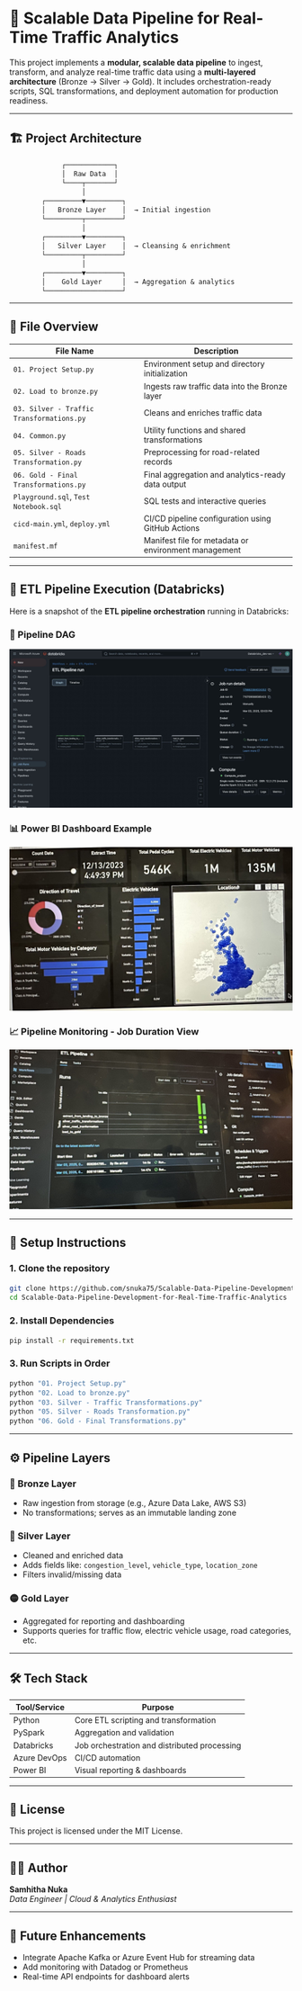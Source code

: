 # 🚦 Scalable Data Pipeline for Real-Time Traffic Analytics

This project implements a **modular, scalable data pipeline** to ingest, transform, and analyze real-time traffic data using a **multi-layered architecture** (Bronze → Silver → Gold). It includes orchestration-ready scripts, SQL transformations, and deployment automation for production readiness.

---

## 🏗️ Project Architecture

```
             ┌────────────┐
             │  Raw Data  │
             └────┬───────┘
                  │
        ┌─────────▼─────────┐
        │   Bronze Layer    │  → Initial ingestion
        └─────────┬─────────┘
                  │
        ┌─────────▼─────────┐
        │   Silver Layer    │  → Cleansing & enrichment
        └─────────┬─────────┘
                  │
        ┌─────────▼─────────┐
        │    Gold Layer     │  → Aggregation & analytics
        └───────────────────┘
```

---

## 📁 File Overview

| File Name                            | Description |
|-------------------------------------|-------------|
| `01. Project Setup.py`              | Environment setup and directory initialization |
| `02. Load to bronze.py`             | Ingests raw traffic data into the Bronze layer |
| `03. Silver - Traffic Transformations.py` | Cleans and enriches traffic data |
| `04. Common.py`                     | Utility functions and shared transformations |
| `05. Silver - Roads Transformation.py`  | Preprocessing for road-related records |
| `06. Gold - Final Transformations.py`   | Final aggregation and analytics-ready data output |
| `Playground.sql`, `Test Notebook.sql`   | SQL tests and interactive queries |
| `cicd-main.yml`, `deploy.yml`       | CI/CD pipeline configuration using GitHub Actions |
| `manifest.mf`                       | Manifest file for metadata or environment management |

---

## 🔄 ETL Pipeline Execution (Databricks)

Here is a snapshot of the **ETL pipeline orchestration** running in Databricks:

### 🧭 Pipeline DAG
![ETL Pipeline Graph](etl1.jpeg)

### 📊 Power BI Dashboard Example
![Traffic Dashboard](etl2.jpeg)

### 📈 Pipeline Monitoring - Job Duration View
![Databricks Job View](etl3.jpeg)

---

## 🚀 Setup Instructions

### 1. Clone the repository
```bash
git clone https://github.com/snuka75/Scalable-Data-Pipeline-Development-for-Real-Time-Traffic-Analytics.git
cd Scalable-Data-Pipeline-Development-for-Real-Time-Traffic-Analytics
```

### 2. Install Dependencies
```bash
pip install -r requirements.txt
```

### 3. Run Scripts in Order
```bash
python "01. Project Setup.py"
python "02. Load to bronze.py"
python "03. Silver - Traffic Transformations.py"
python "05. Silver - Roads Transformation.py"
python "06. Gold - Final Transformations.py"
```

---

## ⚙️ Pipeline Layers

### 🔹 Bronze Layer
- Raw ingestion from storage (e.g., Azure Data Lake, AWS S3)
- No transformations; serves as an immutable landing zone

### 🔸 Silver Layer
- Cleaned and enriched data
- Adds fields like: `congestion_level`, `vehicle_type`, `location_zone`
- Filters invalid/missing data

### 🟡 Gold Layer
- Aggregated for reporting and dashboarding
- Supports queries for traffic flow, electric vehicle usage, road categories, etc.

---

## 🛠 Tech Stack

| Tool/Service        | Purpose                                |
|---------------------|----------------------------------------|
| Python              | Core ETL scripting and transformation  |
| PySpark             | Aggregation and validation             |
| Databricks          | Job orchestration and distributed processing |
| Azure DevOps        | CI/CD automation                       |
| Power BI            | Visual reporting & dashboards          |

---

## 📄 License

This project is licensed under the MIT License.

---

## 🙋‍♀️ Author

**Samhitha Nuka**  
*Data Engineer | Cloud & Analytics Enthusiast*

---

## 🔮 Future Enhancements

- Integrate Apache Kafka or Azure Event Hub for streaming data
- Add monitoring with Datadog or Prometheus
- Real-time API endpoints for dashboard alerts

